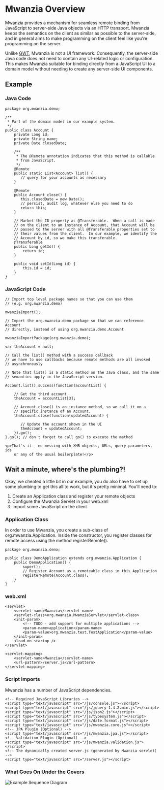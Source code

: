 # Mwanzia Overview

Mwanzia provides a mechanism for seamless remote binding from JavaScript to
server-side Java objects via an HTTP transport. Mwanzia keeps the semantics on
the client as similar as possible to the server-side, and in general aims to
make programming on the client feel like you're programming on the server.

Unlike [GWT](http://code.google.com/webtoolkit/), Mwanzia is not a UI framework.
Consequently, the server-side Java code does not need to contain any UI-related
logic or configuration. This makes Mwanzia suitable for binding directly from a
JavaScript UI to a domain model without needing to create any server-side
UI components.

## Example

### Java Code

    package org.mwanzia.demo;
        
    /**
     * Part of the domain model in our example system.
     */
    public class Account {
        private Long id;
        private String name;
        private Date closedDate;
        
        /**
         * The @Remote annotation indicates that this method is callable
         * from JavaScript.
         */
        @Remote
        public static List<Account> list() {
           // query for your accounts as necessary
        }
        
        @Remote
        public Account close() {
           this.closedDate = new Date();
           // persist, audit log, whatever else you need to do
           return this;
        }
        
        // Market the ID property as @Transferable.  When a call is made
        // on the client to an instance of Account, that Account will be
        // passed to the server with all @Transferable properties set to
        // their values from the client.  In our example, we identify the
        // Account by id, so we make this transferable. 
        @Transferable
        public Long getId() {
            return id;
        }
        
        public void setId(Long id) {
            this.id = id;
        }
    } 
    
### JavaScript Code
   
    // Import top level package names so that you can use them
    // (e.g. org.mwanzia.demo)
    
    mwanziaImport();            
                
    // Import the org.mwanzia.demo package so that we can reference Account
    // directly, instead of using org.mwanzia.demo.Account
    
    mwanziaImportPackage(org.mwanzia.demo);
    
    var theAccount = null;
    
    // Call the list() method with a success callback
    // we have to use callbacks because remote methods are all invoked
    // asynchronously
    
    // Note that list() is a static method on the Java class, and the same
    // semantics apply in the JavaScript version.
    
    Account.list().success(function(accountList) {
        
        // Get the third account
        theAccount = accountList[3];
        
        // Account.close() is an instance method, so we call it on a
        // specific instance of an Account.
        theAccount.close(function(updatedAccount) {
           
           // Update the account shown in the UI
           theAccount = updatedAccount;
        }).go();
    }.go(); // don't forget to call go() to execute the method
    
    <p>That's it - no messing with XHR objects, URLs, query parameters, ids
        or any of the usual boilerplate!</p>

## Wait a minute, where's the plumbing?!

Okay, we cheated a little bit in our example, you do also have to set up some
plumbing to get this all to work, but it's pretty minimal. You'll need to:

1. Create an Application class and register your remote objects
2. Configure the Mwanzia Servlet in your web.xml
3. Import some JavaScript on the client

### Application Class

In order to use Mwanzia, you create a sub-class of org.mwanzia.Application.
Inside the constructor, you register classes for remote access using the
method registerRemote().

    package org.mwanzia.demo;
    
    public class DemoApplication extends org.mwanzia.Application {
        public DemoApplication() {
            super();
            // Register Account as a remoteable class in this Application
            registerRemote(Account.class);
        }
    }

### web.xml

    <servlet>
        <servlet-name>Mwanzia</servlet-name>
        <servlet-class>org.mwanzia.MwanziaServlet</servlet-class>
        <init-param>
            <!-- TODO - add support for multiple applications -->
            <param-name>application</param-name>
            <param-value>org.mwanzia.test.TestApplication</param-value>
        </init-param>
        <load-on-startup />
    </servlet>

    <servlet-mapping>
        <servlet-name>Mwanzia</servlet-name>
        <url-pattern>/server.js</url-pattern>
    </servlet-mapping>

### Script Imports

Mwanzia has a number of JavaScript dependencies.

    <!-- Required JavaScript Libraries -->
    <script type="text/javascript" src="/js/console.js"></script>
    <script type="text/javascript" src="/js/jquery-1.4.2.min.js"></script>
    <script type="text/javascript" src="/js/json2.js"></script>
    <script type="text/javascript" src="/js/typesystem.js"></script>
    <script type="text/javascript" src="/js/date.format.js"></script>
    <script type="text/javascript" src="/js/mwanzia.core.js"></script>
    <!-- JPA Plugin (Optional) -->
    <script type="text/javascript" src="/js/mwanzia.jpa.js"></script>
    <!-- Validation Plugin (Optional) -->
    <script type="text/javascript" src="/js/mwanzia.validation.js"></script>
    <!-- The dynamically created server.js (generated by Mwanzia servlet) -->
    <script type="text/javascript" src="/server.js"></script>  
    
### What Goes On Under the Covers

![Example Sequence Diagram](http://www.websequencediagrams.com/cgi-bin/cdraw?lz=VXNlci0-QnJvd3Nlcjogb3BlbiBwYWdlCgAMBy0-V2ViIFNlcnZlcjogL2xpc3RfYWNjb3VudHMuaHRtbAoAFgoAPQtzdGF0aWMgSFRNTABACk13YW56aWFTZXJ2bGV0OiAvanMvcwBVBS5qcwoAEA4AgQkLSmF2YVNjcmlwdCBkb21haW4gbW9kZWwAgRgKQQCBCgYgKEpTKTogbGlzdCgpCgAJDAAYCwCBRAYAFBMAEgcAPhAAgWQIIGFzIEpTT04ASQ8AgjAJABcRAII3CQCCUwliaW5kAEYKaW50byBET00KAIJzD2NsaWNrIGNsb3MAgnkLAIFaCDUAgV0HABoFAIFaCwASBgAbDQCBYAkAGRMAgVsRAFAIdXBkYXRlAIEdCQBPEQCEHwkAGRAAgVcXAEEPAIFsCQ&s=modern-blue)